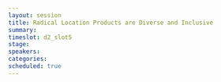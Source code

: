 ```yaml
---
layout: session
title: Radical Location Products are Diverse and Inclusive
summary:
timeslot: d2_slot5
stage:
speakers:
categories:
scheduled: true
---
```


